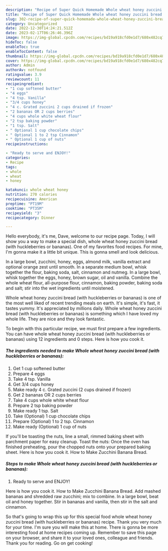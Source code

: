 ```yaml
---
description: "Recipe of Super Quick Homemade Whole wheat honey zuccini bread (with huckleberries or bananas)"
title: "Recipe of Super Quick Homemade Whole wheat honey zuccini bread (with huckleberries or bananas)"
slug: 302-recipe-of-super-quick-homemade-whole-wheat-honey-zuccini-bread-with-huckleberries-or-bananas
category: Uncategorized
date: 2022-12-30T14:24:21.512Z
date: 2023-02-17T06:26:46.396Z
image: https://img-global.cpcdn.com/recipes/bd19a918cfd0e1d7/680x482cq70/whole-wheat-honey-zuccini-bread-with-huckleberries-or-bananas-recipe-main-photo.jpg
hideToc: false
enableToc: true
enableTocContent: false
thumbnail: https://img-global.cpcdn.com/recipes/bd19a918cfd0e1d7/680x482cq70/whole-wheat-honey-zuccini-bread-with-huckleberries-or-bananas-recipe-main-photo.jpg
cover: https://img-global.cpcdn.com/recipes/bd19a918cfd0e1d7/680x482cq70/whole-wheat-honey-zuccini-bread-with-huckleberries-or-bananas-recipe-main-photo.jpg
author: Admin
authorAv: notfound
ratingvalue: 3.9
reviewcount: 11
recipeingredient:
- "1 cup softened butter"
- "4 eggs"
- "4 tsp. Vanilla"
- "3/4 cups honey"
- "4 c. Grated zuccini 2 cups drained if frozen"
- "2 bananas OR 2 cups berries"
- "4 cups whole white wheat flour"
- "2 tsp baking powder"
- "1 tsp. Salt"
- " Optional 1 cup chocolate chips"
- " Optional 1 to 2 tsp Cinnamon"
- " Optional 1 cup of nuts"
recipeinstructions:

- "Ready to serve and ENJOY!"
categories:
- Recipe
tags:
- whole
- wheat
- honey

katakunci: whole wheat honey 
nutrition: 270 calories
recipecuisine: American
preptime: "PT19M"
cooktime: "PT35M"
recipeyield: "3"
recipecategory: Dinner

---
```



Hello everybody, it's me, Dave, welcome to our recipe page. Today, I will show you a way to make a special dish, whole wheat honey zuccini bread (with huckleberries or bananas). One of my favorites food recipes. For mine, I'm gonna make it a little bit unique. This is gonna smell and look delicious.

In a large bowl, zucchini, honey, eggs, almond milk, vanilla extract and optional orange zest until smooth. In a separate medium bowl, whisk together the flour, baking soda, salt, cinnamon and nutmeg. In a large bowl, whisk together the eggs, honey, brown sugar, oil and vanilla. Combine the whole wheat flour, all-purpose flour, cinnamon, baking powder, baking soda and salt; stir into the wet ingredients until moistened.

Whole wheat honey zuccini bread (with huckleberries or bananas) is one of the most well liked of recent trending meals on earth. It's simple, it's fast, it tastes yummy. It's appreciated by millions daily. Whole wheat honey zuccini bread (with huckleberries or bananas) is something which I have loved my whole life. They are nice and they look fantastic.


To begin with this particular recipe, we must first prepare a few ingredients. You can have whole wheat honey zuccini bread (with huckleberries or bananas) using 12 ingredients and 0 steps. Here is how you cook it.

<!--inarticleads1-->

##### The ingredients needed to make Whole wheat honey zuccini bread (with huckleberries or bananas):

1. Get 1 cup softened butter
1. Prepare 4 eggs
1. Take 4 tsp. Vanilla
1. Get 3/4 cups honey
1. Make ready 4 c. Grated zuccini (2 cups drained if frozen)
1. Get 2 bananas OR 2 cups berries
1. Take 4 cups whole white wheat flour
1. Prepare 2 tsp baking powder
1. Make ready 1 tsp. Salt
1. Take  (Optional) 1 cup chocolate chips
1. Prepare  (Optional) 1 to 2 tsp. Cinnamon
1. Make ready  (Optional) 1 cup of nuts


If you&#39;ll be toasting the nuts, line a small, rimmed baking sheet with parchment paper for easy cleanup. Toast the nuts: Once the oven has finished preheating, pour the chopped nuts onto your prepared baking sheet. Here is how you cook it. How to Make Zucchini Banana Bread. 

<!--inarticleads2-->

##### Steps to make Whole wheat honey zuccini bread (with huckleberries or bananas):


1. Ready to serve and ENJOY!

Here is how you cook it. How to Make Zucchini Banana Bread. Add mashed bananas and shredded raw zucchini; mix to combine. In a large bowl, beat oil and honey together. Stir in bananas and vanilla, then stir in the salt and cinnamon. 

So that's going to wrap this up for this special food whole wheat honey zuccini bread (with huckleberries or bananas) recipe. Thank you very much for your time. I'm sure you will make this at home. There is gonna be more interesting food at home recipes coming up. Remember to save this page on your browser, and share it to your loved ones, colleague and friends. Thank you for reading. Go on get cooking!
